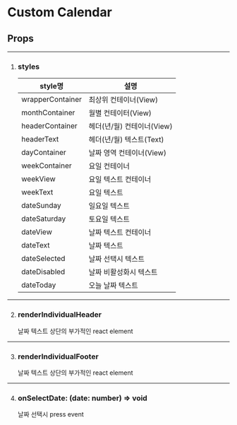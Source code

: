 # Custom Calendar

## Props

---

1. ### styles

   | style명          | 설명                       |
   | ---------------- | -------------------------- |
   | wrapperContainer | 최상위 컨테이너(View)      |
   | monthContainer   | 월별 컨테이터(View)        |
   | headerContainer  | 헤더(년/월) 컨테이너(View) |
   | headerText       | 헤더(년/월) 텍스트(Text)   |
   | dayContainer     | 날짜 영역 컨테이너(View)   |
   | weekContainer    | 요일 컨테이너              |
   | weekView         | 요일 텍스트 컨테이너       |
   | weekText         | 요일 텍스트                |
   | dateSunday       | 일요일 텍스트              |
   | dateSaturday     | 토요일 텍스트              |
   | dateView         | 날짜 텍스트 컨테이너       |
   | dateText         | 날짜 텍스트                |
   | dateSelected     | 날짜 선택시 텍스트         |
   | dateDisabled     | 날짜 비활성화시 텍스트     |
   | dateToday        | 오늘 날짜 텍스트           |

---

2. ### renderIndividualHeader
   날짜 텍스트 상단의 부가적인 react element

---

3. ### renderIndividualFooter
   날짜 텍스트 상단의 부가적인 react element

---

4. ### onSelectDate: (date: number) => void
   날짜 선택시 press event

